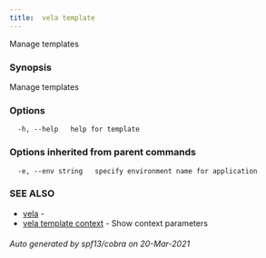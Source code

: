 ```yaml
---
title:  vela template
---
```


Manage templates

### Synopsis

Manage templates

### Options

```
  -h, --help   help for template
```

### Options inherited from parent commands

```
  -e, --env string   specify environment name for application
```

### SEE ALSO

* [vela](vela)	 - 
* [vela template context](vela_template_context)	 - Show context parameters

###### Auto generated by spf13/cobra on 20-Mar-2021
